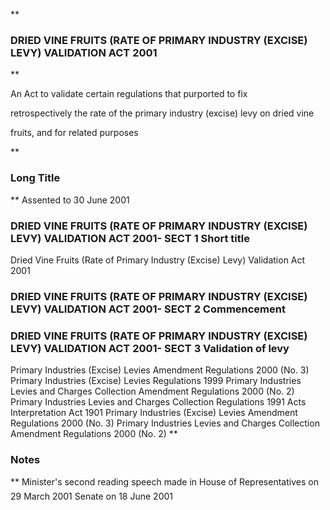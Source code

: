**

###  DRIED VINE FRUITS (RATE OF PRIMARY INDUSTRY (EXCISE) LEVY) VALIDATION ACT 2001 
**




An Act to validate certain regulations that purported to fix

retrospectively the rate of the primary industry (excise) levy on dried vine

fruits, and for related purposes

**

###  Long Title 
**
Assented to 30 June 2001
###  DRIED VINE FRUITS (RATE OF PRIMARY INDUSTRY (EXCISE) LEVY) VALIDATION ACT 2001- SECT 1  Short title  
Dried Vine Fruits (Rate of Primary Industry (Excise) Levy) Validation Act 2001
###  DRIED VINE FRUITS (RATE OF PRIMARY INDUSTRY (EXCISE) LEVY) VALIDATION ACT 2001- SECT 2  Commencement  
###  DRIED VINE FRUITS (RATE OF PRIMARY INDUSTRY (EXCISE) LEVY) VALIDATION ACT 2001- SECT 3  Validation of levy  
Primary Industries (Excise) Levies Amendment Regulations 2000 (No. 3)
Primary Industries (Excise) Levies Regulations 1999
Primary Industries Levies and Charges Collection Amendment Regulations 2000 (No. 2)
Primary Industries Levies and Charges Collection Regulations 1991
Acts Interpretation Act 1901
Primary Industries (Excise) Levies Amendment Regulations 2000 (No. 3)
Primary Industries Levies and Charges Collection Amendment Regulations 2000 (No. 2)
**

###  Notes 
**
Minister&apos;s second reading speech made in
House of Representatives on 29 March 2001
Senate on 18 June 2001




